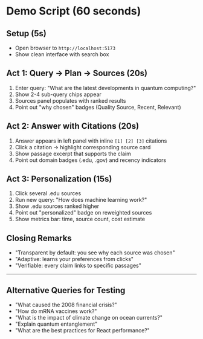 # Demo Script (60 seconds)

## Setup (5s)
- Open browser to `http://localhost:5173`
- Show clean interface with search box

## Act 1: Query → Plan → Sources (20s)
1. Enter query: "What are the latest developments in quantum computing?"
2. Show 2-4 sub-query chips appear
3. Sources panel populates with ranked results
4. Point out "why chosen" badges (Quality Source, Recent, Relevant)

## Act 2: Answer with Citations (20s)
1. Answer appears in left panel with inline `[1] [2] [3]` citations
2. Click a citation → highlight corresponding source card
3. Show passage excerpt that supports the claim
4. Point out domain badges (.edu, .gov) and recency indicators

## Act 3: Personalization (15s)
1. Click several .edu sources
2. Run new query: "How does machine learning work?"
3. Show .edu sources ranked higher
4. Point out "personalized" badge on reweighted sources
5. Show metrics bar: time, source count, cost estimate

## Closing Remarks
- "Transparent by default: you see why each source was chosen"
- "Adaptive: learns your preferences from clicks"
- "Verifiable: every claim links to specific passages"

---

## Alternative Queries for Testing

- "What caused the 2008 financial crisis?"
- "How do mRNA vaccines work?"
- "What is the impact of climate change on ocean currents?"
- "Explain quantum entanglement"
- "What are the best practices for React performance?"

